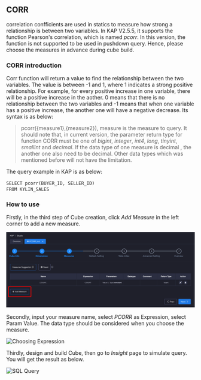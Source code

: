 ## CORR

correlation confficients are used in statics to measure how strong a relationship is between two variables. In KAP V2.5.5, it supports the function Pearson's correlation, which is named *pcorr*. In this version, the  function is not supported to be used in pushdown query. Hence, please choose the measures in advance during cube build.

### CORR introduction

Corr function will return a value to find the relationship between the two variables. The value is between -1 and 1, where 1 indicates a strong positive relationship. For example, for every positive increase in one variable, there will be a positive increase in the aother. 0 means that there is no relationship between the two variables and -1 means that when one variable has a positive increase, the another one will have a negative decrease.  Its syntax is as below:

> pcorr({measure1},{measure2}), measure is the measure to query. It should note that, in current version, the parameter return type for function CORR must be one of  *bigint*, *integer*, *int4*, *long*, *tinyint*, *smallint* and *decimal*. If the data type of one measure is decimal , the another one also need to be decimal. Other data types which was mentioned before will not have the limitation.

The query example in KAP is as below:

```
SELECT pcorr(BUYER_ID, SELLER_ID)
FROM KYLIN_SALES
```

### How to use

Firstly, in the third step of Cube creation, click *Add Measure* in the left corner to add a new measure.

![Adding Measure](images/pcorr/cube.en.png)

Secondly, input your measure name, select *PCORR* as Expression, select Param Value. The data type should be considered when you choose the measure.

![Choosing Expression](images/pcorr/expression.en.png)

Thirdly, design and build Cube, then go to *Insight* page to simulate query. You will get the result as below.

![SQL Query](images/pcorr/cube_query.en.png)
